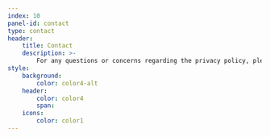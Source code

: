 ```yaml
---
index: 10
panel-id: contact
type: contact
header:
    title: Contact
    description: >-
        For any questions or concerns regarding the privacy policy, please send us an email.
style:
    background:
        color: color4-alt
    header:
        color: color4
        span:
    icons:
        color: color1
---
```

